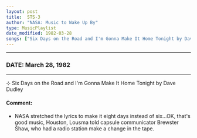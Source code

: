 ```yaml
---
layout: post
title:  STS-3
author: "NASA: Music to Wake Up By"
type: MusicPlaylist
date_modified: 1982-03-28
songs: ["Six Days on the Road and I'm Gonna Make It Home Tonight by Dave Dudley"]
---
```


----
### DATE: March 28, 1982
----
⊹ Six Days on the Road and I'm Gonna Make It Home Tonight by Dave Dudley

#### Comment:
* NASA stretched the lyrics to make it eight days instead of six...OK, that's good music, Houston, Lousma told capsule communicator Brewster Shaw, who had a radio station make a change in the tape.



<br/>
<center>
	<a target="_blank"
	   href="https://twitter.com/intent/tweet?hashtags=Space,NASA,Playlist,NASAWakeupCalls,SpaceProgram&text={{ page.author}}, '{{ page.songs.first }}' {{ page.title }}, {{ page.date | date: '%B %d, %Y' }}. {{ site.url }}{{ page.url }} @nasawakeupcalls">
	   <i class="fab fa-twitter" alt="Tweet this page" style="font-size: 1.3em;"></i>
	</a>
	&nbsp; 	<i class="fas fa-user-astronaut" style="font-size: 1.5em;"></i> &nbsp;
    <a type="amzn" search="'Six Days on the Road and I'm Gonna Make It Home Tonight by Dave Dudley'" category="popular music">
        <i class="fab fa-amazon" style="font-size: 1.3em;"></i>
    </a>
</center>
